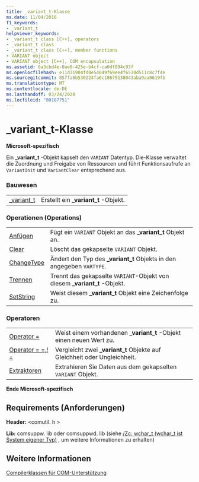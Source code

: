 ```yaml
---
title: _variant_t-Klasse
ms.date: 11/04/2016
f1_keywords:
- _variant_t
helpviewer_keywords:
- _variant_t class [C++], operators
- _variant_t class
- _variant_t class [C++], member functions
- VARIANT object
- VARIANT object [C++], COM encapsulation
ms.assetid: 6a3cbd4e-0ae8-425e-b4cf-ca0df894c93f
ms.openlocfilehash: e11d31904fd8e54049f69ee4f6530d511c8c7f4e
ms.sourcegitcommit: 857fa6b530224fa6c18675138043aba9aa0619fb
ms.translationtype: MT
ms.contentlocale: de-DE
ms.lasthandoff: 03/24/2020
ms.locfileid: "80187751"
---
```

# <a name="_variant_t-class"></a>_variant_t-Klasse

**Microsoft-spezifisch**

Ein **_variant_t** -Objekt kapselt den `VARIANT` Datentyp. Die-Klasse verwaltet die Zuordnung und Freigabe von Ressourcen und führt Funktionsaufrufe an `VariantInit` und `VariantClear` entsprechend aus.

### <a name="construction"></a>Bauwesen

|||
|-|-|
|[_variant_t](../cpp/variant-t-variant-t.md)|Erstellt ein **_variant_t** -Objekt.|

### <a name="operations"></a>Operationen (Operations)

|||
|-|-|
|[Anfügen](../cpp/variant-t-attach.md)|Fügt ein `VARIANT` Objekt an das **_variant_t** Objekt an.|
|[Clear](../cpp/variant-t-clear.md)|Löscht das gekapselte `VARIANT` Objekt.|
|[ChangeType](../cpp/variant-t-changetype.md)|Ändert den Typ des **_variant_t** Objekts in den angegeben `VARTYPE`.|
|[Trennen](../cpp/variant-t-detach.md)|Trennt das gekapselte `VARIANT`-Objekt von diesem **_variant_t** -Objekt.|
|[SetString](../cpp/variant-t-setstring.md)|Weist diesem **_variant_t** Objekt eine Zeichenfolge zu.|

### <a name="operators"></a>Operatoren

|||
|-|-|
|[Operator =](../cpp/variant-t-operator-equal.md)|Weist einem vorhandenen **_variant_t** -Objekt einen neuen Wert zu.|
|[Operator = =,! =](../cpp/variant-t-relational-operators.md)|Vergleicht zwei **_variant_t** Objekte auf Gleichheit oder Ungleichheit.|
|[Extraktoren](../cpp/variant-t-extractors.md)|Extrahieren Sie Daten aus dem gekapselten `VARIANT` Objekt.|

**Ende Microsoft-spezifisch**

## <a name="requirements"></a>Requirements (Anforderungen)

**Header:** \<comutil. h >

**Lib:** comsuppw. lib oder comsuppwd. lib (siehe [/Zc: wchar_t (wchar_t ist System eigener Typ)](../build/reference/zc-wchar-t-wchar-t-is-native-type.md) , um weitere Informationen zu erhalten)

## <a name="see-also"></a>Weitere Informationen

[Compilerklassen für COM-Unterstützung](../cpp/compiler-com-support-classes.md)
